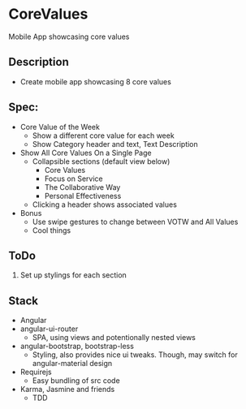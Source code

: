 CoreValues
==========

Mobile App showcasing core values

## Description

  * Create mobile app showcasing 8 core values

## Spec:

  * Core Value of the Week
    * Show a different core value for each week
    * Show Category header and text, Text Description
  * Show All Core Values On a Single Page
    * Collapsible sections (default view below)
      * Core Values
      * Focus on Service
      * The Collaborative Way
      * Personal Effectiveness
    * Clicking a header shows associated values
  * Bonus
    * Use swipe gestures to change between VOTW and All Values
    * Cool things

## ToDo
 1. Set up stylings for each section

## Stack
  * Angular
  * angular-ui-router
    * SPA, using views and potentionally nested views
  * angular-bootstrap, bootstrap-less
    * Styling, also provides nice ui tweaks. Though, may switch for angular-material design
  * Requirejs
    * Easy bundling of src code
  * Karma, Jasmine and friends
    * TDD

